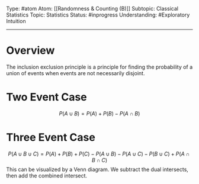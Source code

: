 Type: #atom
Atom: [[Randomness & Counting (B)]]
Subtopic: Classical Statistics
Topic: Statistics
Status: #inprogress 
Understanding: #Exploratory Intuition

----
# Overview

The inclusion exclusion principle is a principle for finding the probability of a union of events when events are not necessarily disjoint. 

# Two Event Case 

$$P(A \cup B)=P(A)+P(B)-P(A\cap B)$$
# Three Event Case

$$P(A \cup B \cup C)=P(A)+P(B)+P(C) - P(A \cup B) - P(A \cup C) - P(B \cup C) + P(A \cap B \cap C)$$
This can be visualized by a Venn diagram. We subtract the dual intersects, then add the combined intersect.